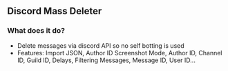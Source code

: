 ## Discord Mass Deleter

### What does it do?
* Delete messages via discord API so no self botting is used
* Features:
     Import JSON, Author ID Screenshot Mode, Author ID, Channel ID, Guild ID, Delays, Filtering Messages, Message ID, User ID...
